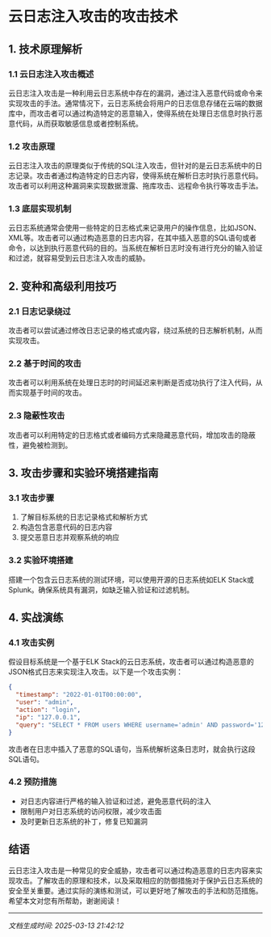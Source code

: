 # 云日志注入攻击的攻击技术

## 1. 技术原理解析

### 1.1 云日志注入攻击概述

云日志注入攻击是一种利用云日志系统中存在的漏洞，通过注入恶意代码或命令来实现攻击的手法。通常情况下，云日志系统会将用户的日志信息存储在云端的数据库中，而攻击者可以通过构造特定的恶意输入，使得系统在处理日志信息时执行恶意代码，从而获取敏感信息或者控制系统。

### 1.2 攻击原理

云日志注入攻击的原理类似于传统的SQL注入攻击，但针对的是云日志系统中的日志记录。攻击者通过构造特定的日志内容，使得系统在解析日志时执行恶意代码。攻击者可以利用这种漏洞来实现数据泄露、拖库攻击、远程命令执行等攻击手法。

### 1.3 底层实现机制

云日志系统通常会使用一些特定的日志格式来记录用户的操作信息，比如JSON、XML等。攻击者可以通过构造恶意的日志内容，在其中插入恶意的SQL语句或者命令，以达到执行恶意代码的目的。当系统在解析日志时没有进行充分的输入验证和过滤，就容易受到云日志注入攻击的威胁。

## 2. 变种和高级利用技巧

### 2.1 日志记录绕过

攻击者可以尝试通过修改日志记录的格式或内容，绕过系统的日志解析机制，从而实现攻击。

### 2.2 基于时间的攻击

攻击者可以利用系统在处理日志时的时间延迟来判断是否成功执行了注入代码，从而实现基于时间的攻击。

### 2.3 隐蔽性攻击

攻击者可以利用特定的日志格式或者编码方式来隐藏恶意代码，增加攻击的隐蔽性，避免被检测到。

## 3. 攻击步骤和实验环境搭建指南

### 3.1 攻击步骤

1. 了解目标系统的日志记录格式和解析方式
2. 构造包含恶意代码的日志内容
3. 提交恶意日志并观察系统的响应

### 3.2 实验环境搭建

搭建一个包含云日志系统的测试环境，可以使用开源的日志系统如ELK Stack或Splunk。确保系统具有漏洞，如缺乏输入验证和过滤机制。

## 4. 实战演练

### 4.1 攻击实例

假设目标系统是一个基于ELK Stack的云日志系统，攻击者可以通过构造恶意的JSON格式日志来实现注入攻击。以下是一个攻击实例：

```json
{
  "timestamp": "2022-01-01T00:00:00",
  "user": "admin",
  "action": "login",
  "ip": "127.0.0.1",
  "query": "SELECT * FROM users WHERE username='admin' AND password='123456';"
}
```

攻击者在日志中插入了恶意的SQL语句，当系统解析这条日志时，就会执行这段SQL语句。

### 4.2 预防措施

- 对日志内容进行严格的输入验证和过滤，避免恶意代码的注入
- 限制用户对日志系统的访问权限，减少攻击面
- 及时更新日志系统的补丁，修复已知漏洞

## 结语

云日志注入攻击是一种常见的安全威胁，攻击者可以通过构造恶意的日志内容来实现攻击。了解攻击的原理和技术，以及采取相应的防御措施对于保护云日志系统的安全至关重要。通过实际的演练和测试，可以更好地了解攻击的手法和防范措施。希望本文对您有所帮助，谢谢阅读！

---

*文档生成时间: 2025-03-13 21:42:12*
